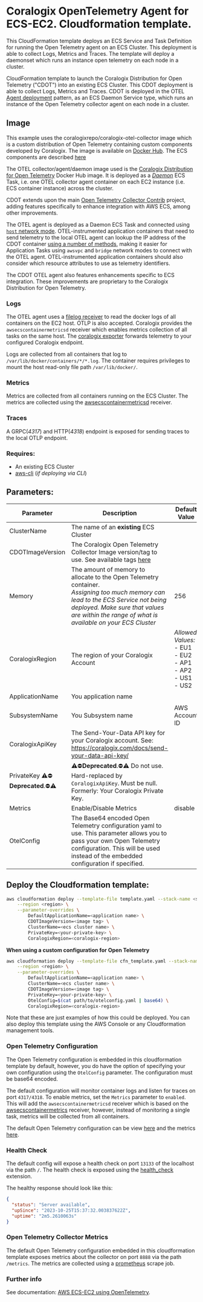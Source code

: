 # Coralogix OpenTelemetry Agent for ECS-EC2. Cloudformation template.

This CloudFormation template deploys an ECS Service and Task Definition for running the Open Telemetry agent on an ECS Cluster. This deployment is able to collect Logs, Metrics and Traces. The template will deploy a daemonset which runs an instance open telemetry on each node in a cluster.

CloudFormation template to launch the Coralogix Distribution for Open Telemetry ("CDOT") into an existing ECS Cluster. This CDOT deployment is able to collect Logs, Metrics and Traces. CDOT is deployed in the OTEL [Agent deployment](https://opentelemetry.io/docs/collector/deployment/agent/) pattern, as an ECS Daemon Service type, which runs an instance of the Open Telemetry collector agent on each node in a cluster.

## Image

<!--
'solution' vs 'example'. We are as a team already supporting this repo. What should be our actual support posture? If this repo is positioned as "supported" by CX? Then:'This solution', is more accurate than:'This example'.
-->
This example uses the coralogixrepo/coralogix-otel-collector image which is a custom distribution of Open Telemetry containing custom components developed by Coralogix. The image is available on [Docker Hub](https://hub.docker.com/r/coralogixrepo/coralogix-otel-collector). The ECS components are described [here](./components.md)

The OTEL collector/agent/daemon image used is the [Coralogix Distribution for Open Telemetry](https://hub.docker.com/r/coralogixrepo/coralogix-otel-collector) Docker Hub image. It is deployed as a [_Daemon_](https://docs.aws.amazon.com/AmazonECS/latest/developerguide/ecs_services.html#service_scheduler_daemon) ECS Task, i.e. one OTEL collector agent container on each EC2 instance (i.e. ECS container instance) across the cluster.

CDOT extends upon the main [Open Telemetry Collector Contrib](https://github.com/open-telemetry/opentelemetry-collector-contrib) project, adding features specifically to enhance integration with AWS ECS, among other improvements.

The OTEL agent is deployed as a Daemon ECS Task and connected using [```host``` network mode](https://docs.aws.amazon.com/AmazonECS/latest/bestpracticesguide/networking-networkmode-host.html). OTEL-instrumented application containers that need to send telemetry to the local OTEL agent can lookup the IP address of the CDOT container [using a number of methods](https://coralogix.com/docs/opentelemetry-using-ecs-ec2/#otel-agent-network-service-discovery), making it easier for Application Tasks using ```awsvpc``` and ```bridge``` network modes to connect with the OTEL agent. OTEL-instrumented application containers should also consider which resource attributes to use as telemetry identifiers.

The CDOT OTEL agent also features enhancements specific to ECS integration. These improvements are proprietary to the Coralogix Distribution for Open Telemetry.

### Logs

The OTEL agent uses a [filelog receiver](https://github.com/open-telemetry/opentelemetry-collector-contrib/tree/main/receiver/filereceiver) to read the docker logs of all containers on the EC2 host. OTLP is also accepted. Coralogix provides the ```awsecscontainermetricsd``` receiver which enables metrics collection of all tasks on the same host. The [coralogix exporter](https://github.com/open-telemetry/opentelemetry-collector-contrib/tree/main/exporter/coralogixexporter) forwards telemetry to your configured Coralogix endpoint.

Logs are collected from all containers that log to `/var/lib/docker/containers/*/*.log`.
The container requires privileges to mount the host read-only file path `/var/lib/docker/`.

### Metrics

Metrics are collected from all containers running on the ECS Cluster. The metrics are collected using the [awsecscontainermetricsd](./components.md#awsecscontainermetricsd) receiver.

### Traces

A GRPC(*4317*) and HTTP(*4318*) endpoint is exposed for sending traces to the local OTLP endpoint.

### Requires:

- An existing ECS Cluster
- [aws-cli]() (*if deploying via CLI*)

## Parameters:

| Parameter        | Description                                                                                                                                                                                                                          | Default Value                                                                | Required           |
|------------------|--------------------------------------------------------------------------------------------------------------------------------------------------------------------------------------------------------------------------------------|------------------------------------------------------------------------------|--------------------|
| ClusterName      | The name of an **existing** ECS Cluster                                                                                                                                                                                              |                                                                              | :heavy_check_mark: |
| CDOTImageVersion | The Coralogix Open Telemetry Collector Image version/tag to use. See available tags [here](https://hub.docker.com/r/coralogixrepo/coralogix-otel-collector/tags)                                                                     |                                                                              |                    |
| Memory           | The amount of memory to allocate to the Open Telemetry container.<br>*Assigning too much memory can lead to the ECS Service not being deployed. Make sure that values are within the range of what is available on your ECS Cluster* | 256                                                                          |                    |
| CoralogixRegion  | The region of your Coralogix Account                                                                                                                                                                                                 | *Allowed Values:* <br>- EU1<br>- EU2<br>- AP1<br>- AP2<br>- US1<br>- US2   | :heavy_check_mark: |
| ApplicationName  | You application name                                                                                                                                                                                                                 |                                                                              | :heavy_check_mark: |
| SubsystemName    | You Subsystem name                                                                                                                                                                                                                   | AWS Account ID                                                               | :heavy_check_mark: |
| CoralogixApiKey | The Send-Your-Data API key for your Coralogix account. See: https://coralogix.com/docs/send-your-data-api-key/ |                                                                              | :heavy_check_mark: |
| PrivateKey :warning::no_entry:__Deprecated__.:no_entry::warning: | :warning::no_entry:__Deprecated__.:no_entry::warning: Do not use. Hard-replaced by `CoralogixApiKey`. Must be null. Formerly: Your Coralogix Private Key. |                                                                              | :no_entry: |
| Metrics          | Enable/Disable Metrics                                                                                                                                                                                                               | disable                                                                      |                    |
| OtelConfig       | The Base64 encoded Open Telemetry configuration yaml to use. This parameter allows you to pass your own Open Telemetry configuration. This will be used instead of the embedded configuration if specified.                          |                                                                              |                    |

## Deploy the Cloudformation template:

```sh
aws cloudformation deploy --template-file template.yaml --stack-name <stack_name> \
    --region <region> \
    --parameter-overrides \
        DefaultApplicationName=<application name> \
        CDOTImageVersion=<image tag> \
        ClusterName=<ecs cluster name> \
        PrivateKey=<your-private-key> \
        CoralogixRegion=<coralogix-region>
```

**When using a custom configuration for Open Telemetry**

```sh
aws cloudformation deploy --template-file cfn_template.yaml --stack-name <stack_name> \
    --region <region> \
    --parameter-overrides \
        DefaultApplicationName=<application name> \
        ClusterName=<ecs cluster name> \
        CDOTImageVersion=<image tag> \
        PrivateKey=<your-private-key> \
        OtelConfig=$(cat path/to/otelconfig.yaml | base64) \
        CoralogixRegion=<coralogix-region>
```

Note that these are just examples of how this could be deployed. You can also deploy this template using the AWS Console or any Cloudformation management tools.

### Open Telemetry Configuration

The Open Telemetry configuration is embedded in this cloudformation template by default, however, you do have the option of specifying your own configuration using the `OtelConfig` parameter. The configuration must be base64 encoded.

The default configuration will monitor container logs and listen for traces on port `4317/4318`. To enable metrics, set the `Metrics` parameter to `enabled`. This will add the `awsecscontainermetricsd` receiver which is based on the [awsecscontainermetrics](https://github.com/open-telemetry/opentelemetry-collector-contrib/tree/main/receiver/awsecscontainermetricsreceiver) receiver, however, instead of monitoring a single task, metrics will be collected from all containers.

The default Open Telemetry configuration can be view [here](./template.yaml#L75-L161) and the metrics [here](./template.yaml#L164-L262).

### Health Check

The default config will expose a health check on port `13133` of the localhost via the path `/`. The health check is exposed using the [health_check](https://github.com/open-telemetry/opentelemetry-collector-contrib/tree/main/extension/healthcheckextension) extension.

The healthy response should look like this:

```json
{
  "status": "Server available",
  "upSince": "2023-10-25T15:37:32.003837622Z",
  "uptime": "2m5.2610063s"
}
```

### Open Telemetry Collector Metrics

The default Open Telemetry configuration embedded in this cloudformation template exposes metrics about the collector on port `8888` via the path `/metrics`. The metrics are collected using a [prometheus](https://github.com/open-telemetry/opentelemetry-collector-contrib/tree/main/receiver/prometheusreceiver) scrape job.

### Further info

See documentation: [AWS ECS-EC2 using OpenTelemetry](https://coralogix.com/docs/opentelemetry-using-ecs-ec2).
